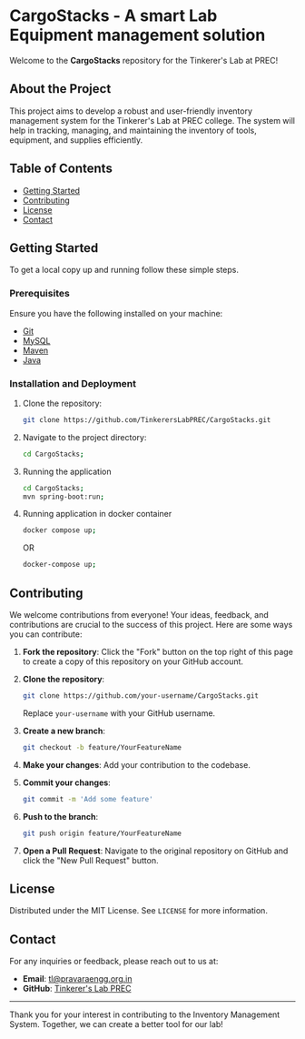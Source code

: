 # CargoStacks - A smart Lab Equipment management solution

Welcome to the **CargoStacks** repository for the Tinkerer's Lab at PREC!

## About the Project

This project aims to develop a robust and user-friendly inventory management system for the Tinkerer's Lab at PREC
college. The system will help in tracking, managing, and maintaining the inventory of tools, equipment, and supplies
efficiently.

## Table of Contents

- [Getting Started](#getting-started)
- [Contributing](#contributing)
- [License](#license)
- [Contact](#contact)

## Getting Started

To get a local copy up and running follow these simple steps.

### Prerequisites

Ensure you have the following installed on your machine:

- [Git](https://git-scm.com)
- [MySQL](https://www.mysql.com/downloads)
- [Maven](https://maven.apache.org/download.cgi)
- [Java](https://www.oracle.com/in/java/technologies/downloads)


### Installation and Deployment

1. Clone the repository:
    ```sh
    git clone https://github.com/TinkerersLabPREC/CargoStacks.git
    ```
2. Navigate to the project directory:
    ```sh
    cd CargoStacks;
    ```
3. Running the application
    ```sh
    cd CargoStacks;
    mvn spring-boot:run;
    ```
4. Running application in docker container
    ```sh
    docker compose up;
    ```
    OR
    ```sh
    docker-compose up;
    ```     


## Contributing

We welcome contributions from everyone! Your ideas, feedback, and contributions are crucial to the success of this
project. Here are some ways you can contribute:

1. **Fork the repository**:
   Click the "Fork" button on the top right of this page to create a copy of this repository on your GitHub account.

2. **Clone the repository**:
    ```sh
    git clone https://github.com/your-username/CargoStacks.git
    ```
   Replace `your-username` with your GitHub username.

3. **Create a new branch**:
    ```sh
    git checkout -b feature/YourFeatureName
    ```

4. **Make your changes**:
   Add your contribution to the codebase.

5. **Commit your changes**:
    ```sh
    git commit -m 'Add some feature'
    ```

6. **Push to the branch**:
    ```sh
    git push origin feature/YourFeatureName
    ```

7. **Open a Pull Request**:
   Navigate to the original repository on GitHub and click the "New Pull Request" button.

## License

Distributed under the MIT License. See `LICENSE` for more information.

## Contact

For any inquiries or feedback, please reach out to us at:
- **Email**: tl@pravaraengg.org.in
- **GitHub**: [Tinkerer's Lab PREC](https://github.com/TinkerersLabPREC)

---

Thank you for your interest in contributing to the Inventory Management System. Together, we can create a better tool
for our lab!

